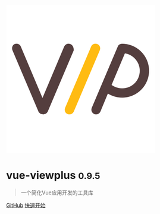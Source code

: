 ![logo](_media/logo.svg)

# vue-viewplus <small>0.9.5</small>

> 一个简化Vue应用开发的工具库

<!-- * Simple and lightweight (~12kb gzipped) -->

[GitHub](https://github.com/Jiiiiiin/vue-viewplus)
[快速开始](quickstart.md)

<!-- 背景色 -->

<!-- ![color](#f0f0f0) -->
